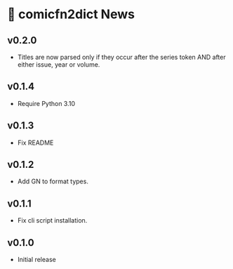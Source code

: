 # 📰 comicfn2dict News

## v0.2.0

- Titles are now parsed only if they occur after the series token AND after
  either issue, year or volume.

## v0.1.4

- Require Python 3.10

## v0.1.3

- Fix README

## v0.1.2

- Add GN to format types.

## v0.1.1

- Fix cli script installation.

## v0.1.0

- Initial release
